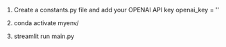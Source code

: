 1. Create a constants.py file and add your OPENAI API key
   openai_key = ''

2. conda activate myenv/
3. streamlit run main.py
